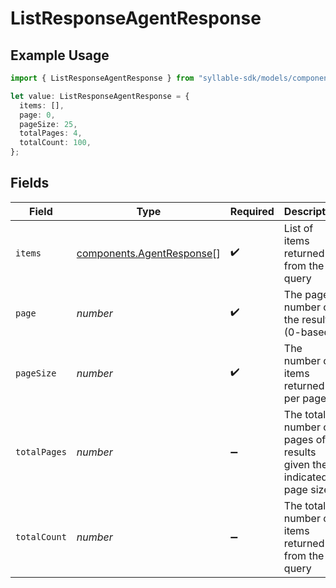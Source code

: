 # ListResponseAgentResponse

## Example Usage

```typescript
import { ListResponseAgentResponse } from "syllable-sdk/models/components";

let value: ListResponseAgentResponse = {
  items: [],
  page: 0,
  pageSize: 25,
  totalPages: 4,
  totalCount: 100,
};
```

## Fields

| Field                                                                  | Type                                                                   | Required                                                               | Description                                                            | Example                                                                |
| ---------------------------------------------------------------------- | ---------------------------------------------------------------------- | ---------------------------------------------------------------------- | ---------------------------------------------------------------------- | ---------------------------------------------------------------------- |
| `items`                                                                | [components.AgentResponse](../../models/components/agentresponse.md)[] | :heavy_check_mark:                                                     | List of items returned from the query                                  |                                                                        |
| `page`                                                                 | *number*                                                               | :heavy_check_mark:                                                     | The page number of the results (0-based)                               | 0                                                                      |
| `pageSize`                                                             | *number*                                                               | :heavy_check_mark:                                                     | The number of items returned per page                                  | 25                                                                     |
| `totalPages`                                                           | *number*                                                               | :heavy_minus_sign:                                                     | The total number of pages of results given the indicated page size     | 4                                                                      |
| `totalCount`                                                           | *number*                                                               | :heavy_minus_sign:                                                     | The total number of items returned from the query                      | 100                                                                    |